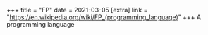 +++
title = "FP"
date = 2021-03-05
[extra]
link = "https://en.wikipedia.org/wiki/FP_(programming_language)"
+++
A programming language


